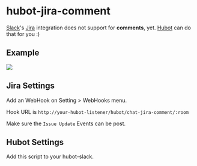 # hubot-jira-comment
[Slack](https://slack.com/)'s [Jira](https://www.atlassian.com/software/jira) integration does not support for **comments**, yet.
[Hubot](https://hubot.github.com/) can do that for you :)



## Example

![](https://raw.githubusercontent.com/mnpk/hubot-jira-spy/master/jira-spy-example.png)

## Jira Settings
Add an WebHook on Setting > WebHooks menu.

Hook URL is `http://your-hubot-listener/hubot/chat-jira-comment/:room`

Make sure the `Issue Update` Events can be post.

## Hubot Settings
Add this script to your hubot-slack.

